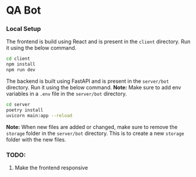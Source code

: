 # QA Bot

### Local Setup
The frontend is build using React and is present in the `client` directory. Run it using the below command.
```bash
cd client
npm install
npm run dev
```

The backend is built using FastAPI and is present in the `server/bot` directory. Run it using the below command.
**Note:** Make sure to add env variables in a `.env` file in the `server/bot` directory.
```bash
cd server
poetry install
uvicorn main:app --reload
```

**Note:** When new files are added or changed, make sure to remove the `storage` folder in the `server/bot` directory. This is to create a new `storage` folder with the new files.

### TODO:
1. Make the frontend responsive